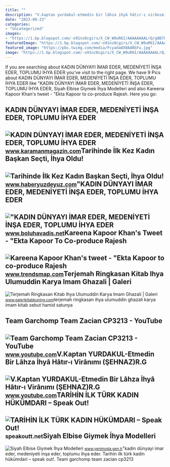 ```yaml
---
title: ""
description: "V.kaptan yurdakul-etmedin bir lâhza i̇hyâ hâtır-ı virânımı (şehnaz)r.g"
date: "2023-09-23"
categories:
- "Uncategorized"
images:
- "https://1.bp.blogspot.com/-o91nz8cgirs/X_CW_W9uR6I/AAAAAAAALrQ/g8B7FLc3bN885StLKW2P1lR8zDNHG18vwCLcBGAsYHQ/s516/terjemah-ringkasan-ihya-ulumuddin-pdf.png"
featuredImage: "https://1.bp.blogspot.com/-o91nz8cgirs/X_CW_W9uR6I/AAAAAAAALrQ/g8B7FLc3bN885StLKW2P1lR8zDNHG18vwCLcBGAsYHQ/s516/terjemah-ringkasan-ihya-ulumuddin-pdf.png"
featured_image: "https://pbs.twimg.com/media/Fcyada8X0AANSFu.jpg"
image: "https://1.bp.blogspot.com/-o91nz8cgirs/X_CW_W9uR6I/AAAAAAAALrQ/g8B7FLc3bN885StLKW2P1lR8zDNHG18vwCLcBGAsYHQ/s516/terjemah-ringkasan-ihya-ulumuddin-pdf.png"
---
```


If you are searching about KADIN DÜNYAYI İMAR EDER, MEDENİYETİ İNŞA EDER, TOPLUMU İHYA EDER you've visit to the right page. We have 9 Pics about KADIN DÜNYAYI İMAR EDER, MEDENİYETİ İNŞA EDER, TOPLUMU İHYA EDER like "KADIN DÜNYAYI İMAR EDER, MEDENİYETİ İNŞA EDER, TOPLUMU İHYA EDER, Siyah Elbise Giymek İhya Modelleri and also Kareena Kapoor Khan's tweet - "Ekta Kapoor to co-produce Rajesh. Here you go:

KADIN DÜNYAYI İMAR EDER, MEDENİYETİ İNŞA EDER, TOPLUMU İHYA EDER
----------------------------------------------------------------

 ![KADIN DÜNYAYI İMAR EDER, MEDENİYETİ İNŞA EDER, TOPLUMU İHYA EDER](https://www.karamanmagazin.com/images/haberler/2022/03/kadin-dunyayi-imar-eder-medeniyeti-insa-eder-toplumu-ihya-eder-6645.png) <small>www.karamanmagazin.com</small>Tarihinde İlk Kez Kadın Başkan Seçti, İhya Oldu!
------------------------------------------------

 ![Tarihinde İlk Kez Kadın Başkan Seçti, İhya Oldu!](https://www.haberyuzdeyuz.com/images/haberler/2021/11/tarihinde_ilk_kez_kadin_baskan_secti_ihya_oldu_h32943_40ee1.jpg) <small>www.haberyuzdeyuz.com</small>"KADIN DÜNYAYI İMAR EDER, MEDENİYETİ İNŞA EDER, TOPLUMU İHYA EDER
-----------------------------------------------------------------

 !["KADIN DÜNYAYI İMAR EDER, MEDENİYETİ İNŞA EDER, TOPLUMU İHYA EDER](https://www.boluhavadis.net/fotolar/2022/03/buyuk/kadin-dunyayi-imar-eder-medeniyeti-insa-eder-toplumu-ihya-eder5830.jpg) <small>www.boluhavadis.net</small>Kareena Kapoor Khan's Tweet - "Ekta Kapoor To Co-produce Rajesh
---------------------------------------------------------------

 ![Kareena Kapoor Khan's tweet - "Ekta Kapoor to co-produce Rajesh](https://pbs.twimg.com/media/Fcyada8X0AANSFu.jpg) <small>www.trendsmap.com</small>Terjemah Ringkasan Kitab Ihya Ulumuddin Karya Imam Ghazali | Galeri
-------------------------------------------------------------------

 ![Terjemah Ringkasan Kitab Ihya Ulumuddin Karya Imam Ghazali | Galeri](https://1.bp.blogspot.com/-o91nz8cgirs/X_CW_W9uR6I/AAAAAAAALrQ/g8B7FLc3bN885StLKW2P1lR8zDNHG18vwCLcBGAsYHQ/s516/terjemah-ringkasan-ihya-ulumuddin-pdf.png) <small>www.galerikitabkuning.com</small>terjemah ringkasan ihya ulumuddin ghazali karya imam kitab sebut hamid satunya

Team Garchomp Team Zacian CP3213 - YouTube
------------------------------------------

 ![Team Garchomp Team Zacian CP3213 - YouTube](https://i.ytimg.com/vi/HYLCwcE-Dgc/maxres2.jpg?sqp=-oaymwEoCIAKENAF8quKqQMcGADwAQH4AYwCgALgA4oCDAgAEAEYRSBHKGUwDw==&rs=AOn4CLC_ulBvmvqa2cf2uT56Qfk3FCYaDA) <small>www.youtube.com</small>V.Kaptan YURDAKUL-Etmedin Bir Lâhza İhyâ Hâtır-ı Virânımı (ŞEHNAZ)R.G
---------------------------------------------------------------------

 ![V.Kaptan YURDAKUL-Etmedin Bir Lâhza İhyâ Hâtır-ı Virânımı (ŞEHNAZ)R.G](https://i.ytimg.com/vi/pVQyDfnyXms/maxresdefault.jpg) <small>www.youtube.com</small>TARİHİN İLK TÜRK KADIN HÜKÜMDARI – Speak Out!
---------------------------------------------

 ![TARİHİN İLK TÜRK KADIN HÜKÜMDARI – Speak Out!](https://admelioracom.files.wordpress.com/2021/12/unnamed-2.jpg) <small>speakoutt.net</small>Siyah Elbise Giymek İhya Modelleri
----------------------------------

 ![Siyah Elbise Giymek İhya Modelleri](https://www.yenimoda.gen.tr/images/trendyol/Kadin-Tesettur-Giyim-Modelleri-Fiyatlari-Trendyol9629.jpg) <small>www.yenimoda.gen.tr</small>"kadin dünyayi i̇mar eder, medeni̇yeti̇ i̇nşa eder, toplumu i̇hya eder. Tari̇hi̇n i̇lk türk kadin hükümdari – speak out!. Team garchomp team zacian cp3213
